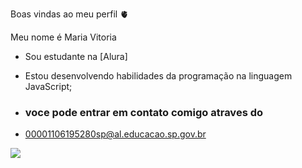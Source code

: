 Boas vindas ao meu perfil 🫀

Meu nome é Maria Vitoria

- Sou estudante na [Alura]
- Estou desenvolvendo habilidades da programação na linguagem JavaScript;

- ### voce pode entrar em contato comigo atraves do
- 00001106195280sp@al.educacao.sp.gov.br






![](https://www.google.com/url?sa=i&url=https%3A%2F%2Fwww.amazon.com.br%2FMarvel-Movie-Collection-Avengers-Infinity%2Fdp%2F3741613568&psig=AOvVaw1ENZEU9CLYBQGtsN3Zzlud&ust=1724444443615000&source=images&cd=vfe&opi=89978449&ved=0CBQQjRxqFwoTCMjonaa2iYgDFQAAAAAdAAAAABAE)

